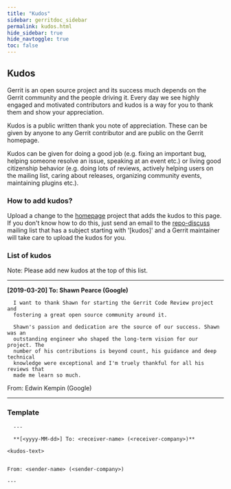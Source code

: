 ```yaml
---
title: "Kudos"
sidebar: gerritdoc_sidebar
permalink: kudos.html
hide_sidebar: true
hide_navtoggle: true
toc: false
---
```


## Kudos

Gerrit is an open source project and its success much depends on the Gerrit
community and the people driving it. Every day we see highly engaged and
motivated contributors and kudos is a way for you to thank them and show your
appreciation.

Kudos is a public written thank you note of appreciation. These can be given by
anyone to any Gerrit contributor and are public on the Gerrit homepage.

Kudos can be given for doing a good job (e.g. fixing an important bug, helping
someone resolve an issue, speaking at an event etc.) or living good citizenship
behavior (e.g. doing lots of reviews, actively helping users on the mailing
list, caring about releases, organizing community events, maintaining plugins
etc.).

### How to add kudos?

Upload a change to the [homepage](https://gerrit-review.googlesource.com/admin/repos/homepage)
project that adds the kudos to this page. If you don't know how to do this, just
send an email to the [repo-discuss](https://groups.google.com/forum/#!pendingmsg/repo-discuss)
mailing list that has a subject starting with '[kudos]' and a Gerrit maintainer
will take care to upload the kudos for you.

### List of kudos

Note: Please add new kudos at the top of this list.

---

**[2019-03-20] To: Shawn Pearce (Google)**

```
  I want to thank Shawn for starting the Gerrit Code Review project and
  fostering a great open source community around it.

  Shawn's passion and dedication are the source of our success. Shawn was an
  outstanding engineer who shaped the long-term vision for our project. The
  number of his contributions is beyond count, his guidance and deep technical
  knowledge were exceptional and I'm truely thankful for all his reviews that
  made me learn so much.
```

From: Edwin Kempin (Google)

---

### Template

```
  ---

  **[<yyyy-MM-dd>] To: <receiver-name> (<receiver-company>)**

  ```
    <kudos-text>
  ```

  From: <sender-name> (<sender-company>)

  ---
```
